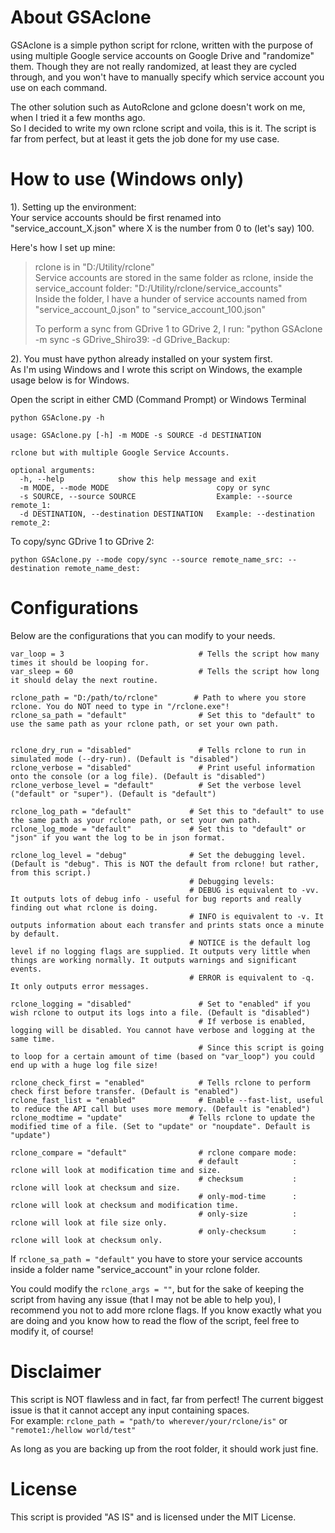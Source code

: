 # About GSAclone
GSAclone is a simple python script for rclone, written with the purpose of using multiple Google service accounts on Google Drive and "randomize" them.
Though they are not really randomized, at least they are cycled through, and you won't have to manually specify which service account you use on each command.

The other solution such as AutoRclone and gclone doesn't work on me, when I tried it a few months ago.  
So I decided to write my own rclone script and voila, this is it. The script is far from perfect, but at least it gets the job done for my use case.

# How to use (Windows only)
1). Setting up the environment:  
Your service accounts should be first renamed into "service_account_X.json" where X is the number from 0 to (let's say) 100.

Here's how I set up mine:

>rclone is in "D:/Utility/rclone"  
>Service accounts are stored in the same folder as rclone, inside the service_account folder: "D:/Utility/rclone/service_accounts"  
>Inside the folder, I have a hunder of service accounts named from "service_account_0.json" to "service_account_100.json"
>
>To perform a sync from GDrive 1 to GDrive 2, I run: "python GSAclone -m sync -s GDrive_Shiro39: -d GDrive_Backup:

2). You must have python already installed on your system first.  
As I'm using Windows and I wrote this script on Windows, the example usage below is for Windows.

Open the script in either CMD (Command Prompt) or Windows Terminal
```
python GSAclone.py -h

usage: GSAclone.py [-h] -m MODE -s SOURCE -d DESTINATION

rclone but with multiple Google Service Accounts.

optional arguments:
  -h, --help            show this help message and exit
  -m MODE, --mode MODE                        copy or sync
  -s SOURCE, --source SOURCE                  Example: --source remote_1:
  -d DESTINATION, --destination DESTINATION   Example: --destination remote_2:
```

To copy/sync GDrive 1 to GDrive 2:
```
python GSAclone.py --mode copy/sync --source remote_name_src: --destination remote_name_dest:
```

# Configurations
Below are the configurations that you can modify to your needs.
```
var_loop = 3                              # Tells the script how many times it should be looping for.
var_sleep = 60                            # Tells the script how long it should delay the next routine.

rclone_path = "D:/path/to/rclone"        # Path to where you store rclone. You do NOT need to type in "/rclone.exe"!
rclone_sa_path = "default"                # Set this to "default" to use the same path as your rclone path, or set your own path.


rclone_dry_run = "disabled"               # Tells rclone to run in simulated mode (--dry-run). (Default is "disabled")
rclone_verbose = "disabled"               # Print useful information onto the console (or a log file). (Default is "disabled")
rclone_verbose_level = "default"          # Set the verbose level ("default" or "super"). (Default is "default")

rclone_log_path = "default"             # Set this to "default" to use the same path as your rclone path, or set your own path.
rclone_log_mode = "default"             # Set this to "default" or "json" if you want the log to be in json format.

rclone_log_level = "debug"              # Set the debugging level. (Default is "debug". This is NOT the default from rclone! but rather, from this script.)
                                        # Debugging levels:
                                        # DEBUG is equivalent to -vv. It outputs lots of debug info - useful for bug reports and really finding out what rclone is doing.
                                        # INFO is equivalent to -v. It outputs information about each transfer and prints stats once a minute by default.
                                        # NOTICE is the default log level if no logging flags are supplied. It outputs very little when things are working normally. It outputs warnings and significant events.
                                        # ERROR is equivalent to -q. It only outputs error messages.

rclone_logging = "disabled"               # Set to "enabled" if you wish rclone to output its logs into a file. (Default is "disabled")
                                          # If verbose is enabled, logging will be disabled. You cannot have verbose and logging at the same time.
                                          # Since this script is going to loop for a certain amount of time (based on "var_loop") you could end up with a huge log file size!

rclone_check_first = "enabled"            # Tells rclone to perform check first before transfer. (Default is "enabled")
rclone_fast_list = "enabled"              # Enable --fast-list, useful to reduce the API call but uses more memory. (Default is "enabled")
rclone_modtime = "update"               # Tells rclone to update the modified time of a file. (Set to "update" or "noupdate". Default is "update")

rclone_compare = "default"                # rclone compare mode:
                                          # default            : rclone will look at modification time and size.
                                          # checksum           : rclone will look at checksum and size.
                                          # only-mod-time      : rclone will look at checksum and modification time.
                                          # only-size          : rclone will look at file size only.
                                          # only-checksum      : rclone will look at checksum only.
```
If ```rclone_sa_path = "default"``` you have to store your service accounts inside a folder name "service_account" in your rclone folder.

You could modify the ```rclone_args = ""```, but for the sake of keeping the script from having any issue (that I may not be able to help you), I recommend you not to add more rclone flags.
If you know exactly what you are doing and you know how to read the flow of the script, feel free to modify it, of course!

# Disclaimer
This script is NOT flawless and in fact, far from perfect! The current biggest issue is that it cannot accept any input containing spaces.  
For example:
```rclone_path = "path/to wherever/your/rclone/is"``` or ```"remote1:/hellow world/test"```

As long as you are backing up from the root folder, it should work just fine.

# License
This script is provided "AS IS" and is licensed under the MIT License.
